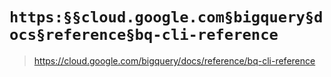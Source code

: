 # `https:§§cloud.google.com§bigquery§docs§reference§bq-cli-reference`

> <https://cloud.google.com/bigquery/docs/reference/bq-cli-reference>
